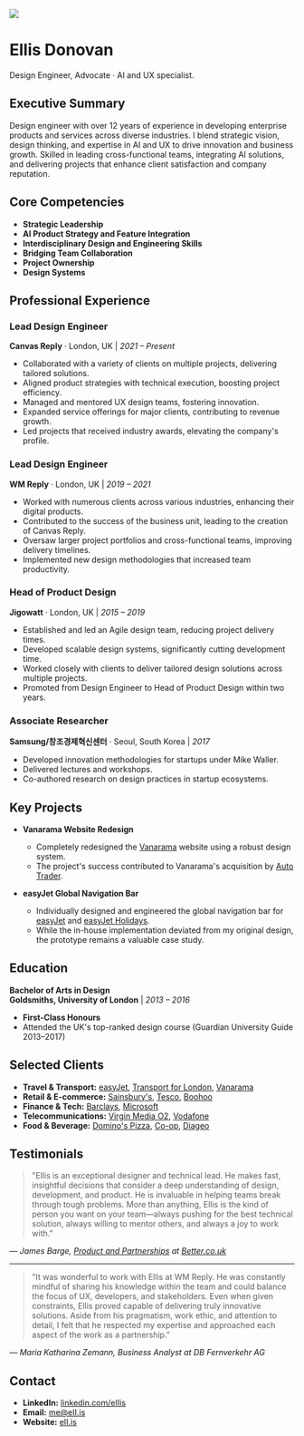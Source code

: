 ![](https://ellisdonovan.s3.eu-west-2.amazonaws.com/438203985_1414298639272201_4180546237216775441_n.png)

# Ellis Donovan

Design Engineer, Advocate · AI and UX specialist.

## Executive Summary

Design engineer with over 12 years of experience in developing enterprise products and services across diverse industries. I blend strategic vision, design thinking, and expertise in AI and UX to drive innovation and business growth. Skilled in leading cross-functional teams, integrating AI solutions, and delivering projects that enhance client satisfaction and company reputation.

## Core Competencies

- **Strategic Leadership**
- **AI Product Strategy and Feature Integration**
- **Interdisciplinary Design and Engineering Skills**
- **Bridging Team Collaboration**
- **Project Ownership**
- **Design Systems**

## Professional Experience

### **Lead Design Engineer**  
**Canvas Reply** · London, UK | *2021 – Present*

- Collaborated with a variety of clients on multiple projects, delivering tailored solutions.
- Aligned product strategies with technical execution, boosting project efficiency.
- Managed and mentored UX design teams, fostering innovation.
- Expanded service offerings for major clients, contributing to revenue growth.
- Led projects that received industry awards, elevating the company's profile.

### **Lead Design Engineer**  
**WM Reply** · London, UK | *2019 – 2021*

- Worked with numerous clients across various industries, enhancing their digital products.
- Contributed to the success of the business unit, leading to the creation of Canvas Reply.
- Oversaw larger project portfolios and cross-functional teams, improving delivery timelines.
- Implemented new design methodologies that increased team productivity.

### **Head of Product Design**  
**Jigowatt** · London, UK | *2015 – 2019*

- Established and led an Agile design team, reducing project delivery times.
- Developed scalable design systems, significantly cutting development time.
- Worked closely with clients to deliver tailored design solutions across multiple projects.
- Promoted from Design Engineer to Head of Product Design within two years.

### **Associate Researcher**  
**Samsung/창조경제혁신센터** · Seoul, South Korea | *2017*

- Developed innovation methodologies for startups under Mike Waller.
- Delivered lectures and workshops.
- Co-authored research on design practices in startup ecosystems.

## Key Projects

- **Vanarama Website Redesign**
  - Completely redesigned the [Vanarama](https://www.vanarama.com/) website using a robust design system.
  - The project's success contributed to Vanarama's acquisition by [Auto Trader](https://www.autotrader.co.uk/).

- **easyJet Global Navigation Bar**
  - Individually designed and engineered the global navigation bar for [easyJet](https://www.easyjet.com/en/) and [easyJet Holidays](https://www.easyjet.com/en/holidays).
  - While the in-house implementation deviated from my original design, the prototype remains a valuable case study.

## Education

**Bachelor of Arts in Design**  
**Goldsmiths, University of London** | *2013 – 2016*  
- **First-Class Honours**
- Attended the UK's top-ranked design course (Guardian University Guide 2013–2017)

## Selected Clients

- **Travel & Transport:** [easyJet](https://www.easyjet.com/en/), [Transport for London](https://tfl.gov.uk/), [Vanarama](https://www.vanarama.com/)
- **Retail & E-commerce:** [Sainsbury's](https://www.sainsburys.co.uk/), [Tesco](https://www.tesco.com/), [Boohoo](https://www.boohoo.com/)
- **Finance & Tech:** [Barclays](https://www.barclays.co.uk/), [Microsoft](https://www.microsoft.com/en-gb/)
- **Telecommunications:** [Virgin Media O2](https://www.virginmediao2.co.uk/), [Vodafone](https://www.vodafone.co.uk/)
- **Food & Beverage:** [Domino's Pizza](https://www.dominos.co.uk/), [Co-op](https://www.coop.co.uk/), [Diageo](https://www.diageo.com/en)

## Testimonials

> "Ellis is an exceptional designer and technical lead. He makes fast, insightful decisions that consider a deep understanding of design, development, and product. He is invaluable in helping teams break through tough problems. More than anything, Ellis is the kind of person you want on your team—always pushing for the best technical solution, always willing to mentor others, and always a joy to work with."

*— James Barge, [Product and Partnerships](https://www.linkedin.com/in/jamesbarge) at [Better.co.uk](https://better.co.uk/)*

---

> "It was wonderful to work with Ellis at WM Reply. He was constantly mindful of sharing his knowledge within the team and could balance the focus of UX, developers, and stakeholders. Even when given constraints, Ellis proved capable of delivering truly innovative solutions. Aside from his pragmatism, work ethic, and attention to detail, I felt that he respected my expertise and approached each aspect of the work as a partnership."

*— Maria Katharina Zemann, Business Analyst at DB Fernverkehr AG*

## Contact

- **LinkedIn:** [linkedin.com/eIIis](https://linkedin.com/in/eIIis)
- **Email:** [me@eII.is](mailto:me@eII.is)
- **Website:** [eII.is](https://eii.is/)
